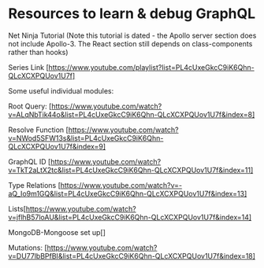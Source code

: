 # Resources to learn & debug GraphQL 

Net Ninja Tutorial (Note this tutorial is dated - the Apollo server section does not include Apollo-3. The React section still depends on class-components rather than hooks)

Series Link [https://www.youtube.com/playlist?list=PL4cUxeGkcC9iK6Qhn-QLcXCXPQUov1U7f]

Some useful individual modules:

Root Query: [https://www.youtube.com/watch?v=ALqNbTik44o&list=PL4cUxeGkcC9iK6Qhn-QLcXCXPQUov1U7f&index=8]

Resolve Function [https://www.youtube.com/watch?v=NWod5SFW13s&list=PL4cUxeGkcC9iK6Qhn-QLcXCXPQUov1U7f&index=9]

GraphQL ID [https://www.youtube.com/watch?v=TkT2aLtX2tc&list=PL4cUxeGkcC9iK6Qhn-QLcXCXPQUov1U7f&index=11]

Type Relations [https://www.youtube.com/watch?v=-aQ_Io9m1GQ&list=PL4cUxeGkcC9iK6Qhn-QLcXCXPQUov1U7f&index=13]

Lists[https://www.youtube.com/watch?v=jflhB57loAU&list=PL4cUxeGkcC9iK6Qhn-QLcXCXPQUov1U7f&index=14]

MongoDB-Mongoose set up[]

Mutations: [https://www.youtube.com/watch?v=DU77lbBPfBI&list=PL4cUxeGkcC9iK6Qhn-QLcXCXPQUov1U7f&index=18]

